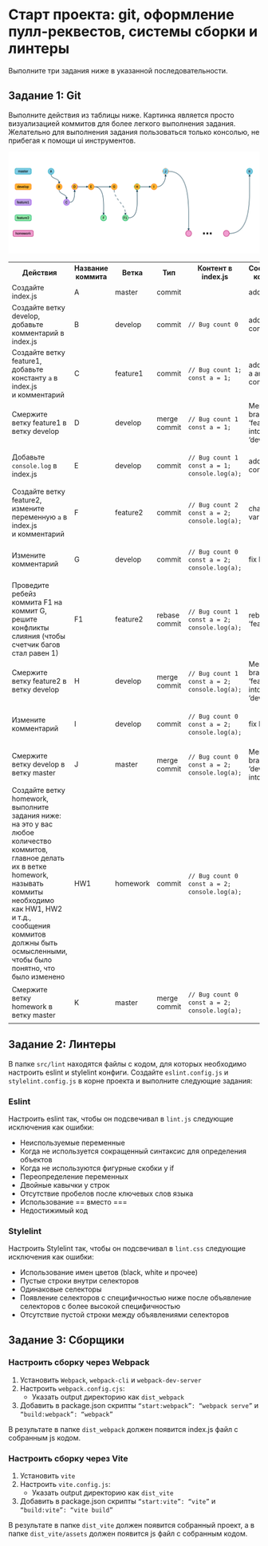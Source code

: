 # Старт проекта: git, оформление пулл-реквестов, системы сборки и линтеры

Выполните три задания ниже в указанной последовательности.

## Задание 1: Git

Выполните действия из таблицы ниже. Картинка является просто визуализацией коммитов для более легкого выполнения задания. Желательно для выполнения задания пользоваться только консолью, не прибегая к помощи ui инструментов.

![git.png](assets/git.png)

<table>
  <tr>
    <th>Действия</th>
    <th>Название коммита</th>
    <th>Ветка</th>
    <th>Тип</th>
    <th>Контент в index.js</th>
    <th>Сообщение коммита</th>
  </tr>
  <tr>
    <td>Создайте index.js</td>
    <td>A</td>
    <td>master</td>
    <td>commit</td>
    <td></td>
    <td>add index.js</td>
  </tr>
  <tr>
    <td>Создайте ветку develop, добавьте комментарий в index.js</td>
    <td>B</td>
    <td>develop</td>
    <td>commit</td>
    <td><pre><code>// Bug count 0</code></pre></td>
    <td>add comment</td>
  </tr>
  <tr>
    <td>Создайте ветку feature1, добавьте константу <code>a</code> в index.js<br> и комментарий</td>
    <td>C</td>
    <td>feature1</td>
    <td>commit</td>
    <td><pre><code>// Bug count 1;<br>const a = 1;</code></pre></td>
    <td>add variable a and comment</td>
  </tr>
  <tr>
    <td>Смержите ветку feature1 в ветку develop</td>
    <td>D</td>
    <td>develop</td>
    <td>merge commit</td>
    <td><pre><code>// Bug count 1<br>const a = 1;</code></pre></td>
    <td>Merge branch ‘feature1’ into ‘develop’</td>
  </tr>
  <tr>
    <td>Добавьте <code>console.log</code> в index.js</td>
    <td>E</td>
    <td>develop</td>
    <td>commit</td>
    <td><pre><code>// Bug count 1<br>const a = 1;<br>console.log(a);</code></pre></td>
    <td>add console.log</td>
  </tr>
  <tr>
    <td>Создайте ветку feature2, измените переменную <code>a</code> в index.js<br> и комментарий</td>
    <td>F</td>
    <td>feature2</td>
    <td>commit</td>
    <td><pre><code>// Bug count 2<br>const a = 2;<br>console.log(a);</code></pre></td>
    <td>change variable a</td>
  </tr>
  <tr>
    <td>Измените комментарий</td>
    <td>G</td>
    <td>develop</td>
    <td>commit</td>
    <td><pre><code>// Bug count 0<br>const a = 2;<br>console.log(a);</code></pre></td>
    <td>fix bug</td>
  </tr>
  <tr>
    <td>Проведите ребейз коммита F1 на коммит G,<br> решите конфликты слияния (чтобы счетчик багов стал равен 1)</td>
    <td>F1</td>
    <td>feature2</td>
    <td>rebase commit</td>
    <td><pre><code>// Bug count 1<br>const a = 2;<br>console.log(a);</code></pre></td>
    <td>rebase ‘feature2’</td>
  </tr>
  <tr>
    <td>Смержите ветку feature2 в ветку develop</td>
    <td>H</td>
    <td>develop</td>
    <td>merge commit</td>
    <td><pre><code>// Bug count 1<br>const a = 2;<br>console.log(a);</code></pre></td>
    <td>Merge branch ‘feature2’ into ‘develop’</td>
  </tr>
  <tr>
    <td>Измените комментарий</td>
    <td>I</td>
    <td>develop</td>
    <td>commit</td>
    <td><pre><code>// Bug count 0<br>const a = 2;<br>console.log(a);</code></pre></td>
    <td>fix bug</td>
  </tr>
  <tr>
    <td>Смержите ветку develop в ветку master</td>
    <td>J</td>
    <td>master</td>
    <td>merge commit</td>
    <td><pre><code>// Bug count 0<br>const a = 2;<br>console.log(a);</code></pre></td>
    <td>Merge branch ‘develop’ into ‘master’</td>
  </tr>
  <tr>
    <td>Создайте ветку homework, выполните задания ниже:<br> на это у вас любое количество коммитов,<br> главное делать их в ветке homework,<br> называть коммиты необходимо как HW1, HW2 и т.д.,<br> сообщения коммитов должны быть осмысленными,<br> чтобы было понятно, что было изменено</td>
    <td>HW1</td>
    <td>homework</td>
    <td>commit</td>
    <td><pre><code>// Bug count 0<br>const a = 2;<br>console.log(a);</code></pre></td>
    <td></td>
  </tr>
  <tr>
    <td>Смержите ветку homework в ветку master</td>
    <td>K</td>
    <td>master</td>
    <td>merge commit</td>
    <td><pre><code>// Bug count 0<br>const a = 2;<br>console.log(a);</code></pre></td>
    <td></td>
  </tr>
</table>

## Задание 2: Линтеры

В папке `src/lint` находятся файлы с кодом, для которых необходимо настроить eslint и stylelint конфиги. Создайте `eslint.config.js` и `stylelint.config.js` в корне проекта и выполните следующие задания:

### Eslint

Настроить eslint так, чтобы он подсвечивал в `lint.js` следующие исключения как ошибки:

- Неиспользуемые переменные
- Когда не используется сокращенный синтаксис для определения объектов
- Когда не используются фигурные скобки у if
- Переопределение переменных
- Двойные кавычки у строк
- Отсутствие пробелов после ключевых слов языка
- Использование == вместо ===
- Недостижимый код

### Stylelint

Настроить Stylelint так, чтобы он подсвечивал в `lint.css` следующие исключения как ошибки:

- Использование имен цветов (black, white и прочее)
- Пустые строки внутри селекторов
- Одинаковые селекторы
- Появление селекторов с специфичностью ниже после объявление селекторов с более высокой специфичностью
- Отсутствие пустой строки между объявлениями селекторов

## Задание 3: Сборщики

### Настроить сборку через **Webpack**

1. Установить `Webpack`, `webpack-cli` и `webpack-dev-server`
2. Настроить `webpack.config.сjs`:
    - Указать output директорию как `dist_webpack`
3. Добавить в package.json скрипты `“start:webpack”: “webpack serve”` и  `“build:webpack”: “webpack”`

В результате в папке `dist_webpack` должен появится index.js файл с собранным js кодом.

### Настроить сборку через Vite

1. Установить `vite`
2. Настроить `vite.config.js`:
    - Указать output директорию как `dist_vite`
3. Добавить в package.json скрипты `“start:vite”: “vite”` и  `“build:vite”: “vite build”`

В результате в папке `dist_vite` должен появится собранный проект, а в папке `dist_vite/assets` должен появится js файл с собранным кодом.